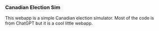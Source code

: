 ### Canadian Election Sim

This webapp is a simple Canadian election simulator. Most of the code is from ChatGPT but it is a cool little webapp.
